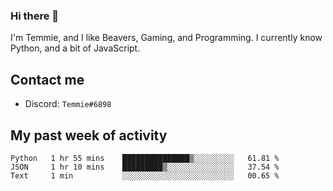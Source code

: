 ### Hi there 👋
I'm Temmie, and I like Beavers, Gaming, and Programming. I currently know Python, and a bit of JavaScript.

## Contact me
* Discord: `Temmie#6898`

## My past week of activity
<!--START_SECTION:waka-->

```text
Python   1 hr 55 mins    ███████████████▒░░░░░░░░░   61.81 %
JSON     1 hr 10 mins    █████████▒░░░░░░░░░░░░░░░   37.54 %
Text     1 min           ░░░░░░░░░░░░░░░░░░░░░░░░░   00.65 %
```

<!--END_SECTION:waka-->
